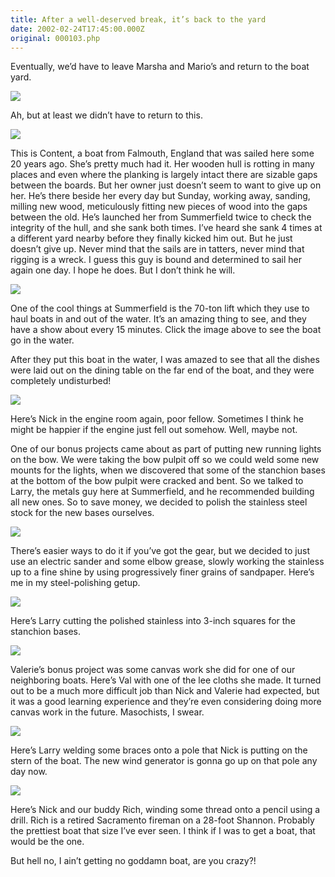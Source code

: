 ```yaml
---
title: After a well-deserved break, it’s back to the yard
date: 2002-02-24T17:45:00.000Z
original: 000103.php
---
```


Eventually, we’d have to leave Marsha and Mario’s and return to the boat yard.

<p class="polaroid" style="--deg: -2deg"><img src="./content2.jpg" /></p>

Ah, but at least we didn’t have to return to this.

<p class="polaroid" style="--deg: -2deg"><img src="./content1.jpg" /></p>

This is Content, a boat from Falmouth, England that was sailed here some 20 years ago. She’s pretty much had it. Her wooden hull is rotting in many places and even where the planking is largely intact there are sizable gaps between the boards. But her owner just doesn’t seem to want to give up on her. He’s there beside her every day but Sunday, working away, sanding, milling new wood, meticulously fitting new pieces of wood into the gaps between the old. He’s launched her from Summerfield twice to check the integrity of the hull, and she sank both times. I’ve heard she sank 4 times at a different yard nearby before they finally kicked him out. But he just doesn’t give up. Never mind that the sails are in tatters, never mind that rigging is a wreck. I guess this guy is bound and determined to sail her again one day. I hope he does. But I don’t think he will.

<p class="polaroid" style="--deg: -2deg"><img src="./lift-0.jpg" /></p>

One of the cool things at Summerfield is the 70-ton lift which they use to haul boats in and out of the water. It’s an amazing thing to see, and they have a show about every 15 minutes. Click the image above to see the boat go in the water.

After they put this boat in the water, I was amazed to see that all the dishes were laid out on the dining table on the far end of the boat, and they were completely undisturbed!

<p class="polaroid" style="--deg: -2deg"><img src="./nick-engine.jpg" /></p>

Here’s Nick in the engine room again, poor fellow. Sometimes I think he might be happier if the engine just fell out somehow. Well, maybe not.

One of our bonus projects came about as part of putting new running lights on the bow. We were taking the bow pulpit off so we could weld some new mounts for the lights, when we discovered that some of the stanchion bases at the bottom of the bow pulpit were cracked and bent. So we talked to Larry, the metals guy here at Summerfield, and he recommended building all new ones. So to save money, we decided to polish the stainless steel stock for the new bases ourselves.

<p class="polaroid" style="--deg: -2deg"><img src="./pascal-polishing.jpg" /></p>

There’s easier ways to do it if you’ve got the gear, but we decided to just use an electric sander and some elbow grease, slowly working the stainless up to a fine shine by using progressively finer grains of sandpaper. Here’s me in my steel-polishing getup.

<p class="polaroid" style="--deg: -2deg"><img src="./larry-cuts.jpg" /></p>

Here’s Larry cutting the polished stainless into 3-inch squares for the stanchion bases.

<p class="polaroid" style="--deg: -2deg"><img src="./valerie-canvas.jpg" /></p>

Valerie’s bonus project was some canvas work she did for one of our neighboring boats. Here’s Val with one of the lee cloths she made. It turned out to be a much more difficult job than Nick and Valerie had expected, but it was a good learning experience and they’re even considering doing more canvas work in the future. Masochists, I swear.

<p class="polaroid" style="--deg: -2deg"><img src="./larry-weld-a.jpg" /></p>

Here’s Larry welding some braces onto a pole that Nick is putting on the stern of the boat. The new wind generator is gonna go up on that pole any day now.

<p class="polaroid" style="--deg: -2deg"><img src="./nick-rich.jpg" /></p>

Here’s Nick and our buddy Rich, winding some thread onto a pencil using a drill. Rich is a retired Sacramento fireman on a 28-foot Shannon. Probably the prettiest boat that size I’ve ever seen. I think if I was to get a boat, that would be the one.

But hell no, I ain’t getting no goddamn boat, are you crazy?!

